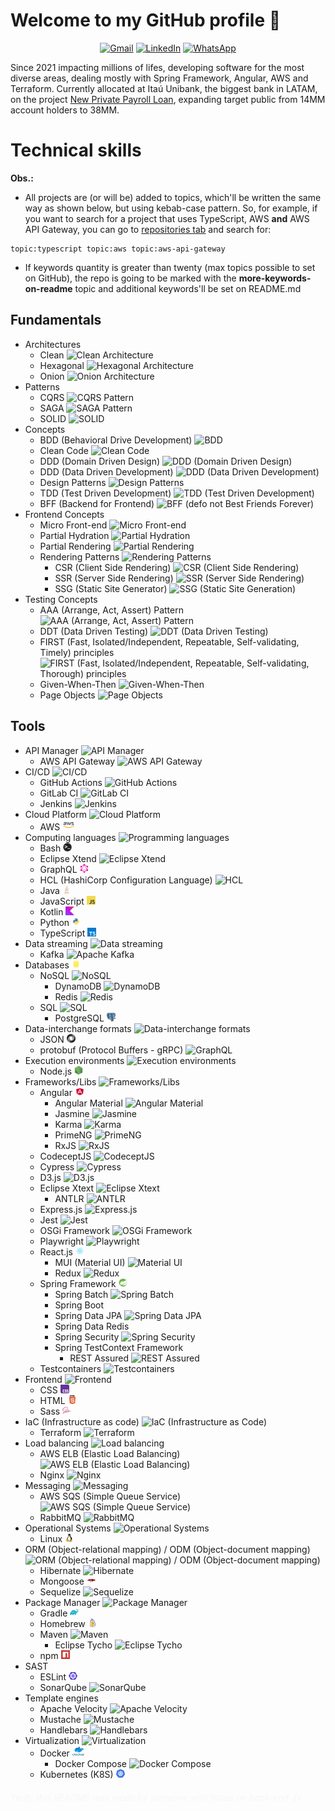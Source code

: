 # Welcome to my GitHub profile 👋

<p align="center">
  <a href="mailto:contact@ianrossi.dev.br"><img src="https://img.shields.io/badge/Gmail-D14836?logo=gmail&logoColor=white" alt="Gmail"></a>
  <a href="https://linkedin.com/in/ian-rossi"><img src="https://custom-icon-badges.demolab.com/badge/LinkedIn-0A66C2?logo=linkedin-white&logoColor=fff" alt="LinkedIn"></a>
  <a href="https://wa.me/5547992462779"><img src="https://img.shields.io/badge/WhatsApp-25D366?logo=whatsapp&logoColor=white" alt="WhatsApp"></a>
</p>

Since 2021 impacting millions of lifes, developing software for the most diverse areas, dealing mostly with Spring Framework, Angular, AWS and Terraform. Currently allocated at Itaú Unibank, the biggest bank in LATAM, on the project [New Private Payroll Loan](https://www.itau.com.br/emprestimos-financiamentos/credito-do-trabalhador), expanding target public from 14MM account holders to 38MM. 

# Technical skills

**Obs.:**

- All projects are (or will be) added to topics, which'll be written the same way as shown below, but using kebab-case pattern. So, for example, if you want to search for a project that uses TypeScript, AWS **and** AWS API Gateway, you can go to [repositories tab](https://github.com/ian-rossi?tab=repositories) and search for:

```
topic:typescript topic:aws topic:aws-api-gateway
```

- If keywords quantity is greater than twenty (max topics possible to set on GitHub), the repo is going to be marked with the **more-keywords-on-readme** topic and additional keywords'll be set on README.md

## Fundamentals

- Architectures
  - Clean <img src="https://api.nuget.org/v3-flatcontainer/clean.architecture.solution.template/8.0.6/icon" alt="Clean Architecture" width="14" height="14">
  - Hexagonal <img src="https://cdn0.iconfinder.com/data/icons/data-science-color-shadow/128/hexagonal-interconnections_interconnectivity_architecture_hexagonal_digital_connection_chart_-512.png" alt="Hexagonal Architecture" width="14" height="14">
  - Onion <img src="https://amitpnk.github.io/Onion-architecture-ASP.NET-Core/docs/img/OnionArchitecture_icon.png" alt="Onion Architecture" width="14" height="14">
- Patterns
    - CQRS <img src="https://encrypted-tbn0.gstatic.com/images?q=tbn:ANd9GcTVmZ-xY0HZcoatjPh1LrsXbaGhvmXWzoAl5Q&s" alt="CQRS Pattern" width="14" height="14">
    - SAGA <img src="https://redux-saga.js.org/img/Redux-Saga-Logo.png" alt="SAGA Pattern" width="23" height="14">
    - SOLID <img src="https://sjinnovation.com/sites/default/files/inline-images/Open_Closed%20Principle%20%28OCP%29.png" alt="SOLID" width="14" height="14">
- Concepts
    - BDD (Behavioral Drive Development) <img src="https://miro.medium.com/v2/resize:fit:1024/0*h1_0AfgUMGbNnKIM" alt="BDD" width="14" height="14">
    - Clean Code <img src="https://cdn-icons-png.flaticon.com/512/1458/1458497.png" alt="Clean Code" width="14" height="14">
    - DDD (Domain Driven Design) <img src="https://cdn2.iconfinder.com/data/icons/microservices-soft-fill/60/Domain-Driven-Design-domain-driven-design-512.png" alt="DDD (Domain Driven Design)" width="14" height="14">
    - DDD (Data Driven Development) <img src="https://cdn-icons-png.flaticon.com/512/4064/4064267.png" alt="DDD (Data Driven Development)" width="14" height="14">
    - Design Patterns <img src="https://d17mnqrx9pmt3e.cloudfront.net/media/blog/share/3_hJfblag.png" alt="Design Patterns" width="14" height="14">
    - TDD (Test Driven Development) <img src="https://cdn4.iconfinder.com/data/icons/modern-technologies/32/technology_TDD_testing_laptop-512.png" alt="TDD (Test Driven Development)" width="14" height="14">
    - BFF (Backend for Frontend) <img width="14px" heigth="14px" src="https://miro.medium.com/v2/resize:fit:1024/1*CH7p80_09-K-MQtyH1FeVQ.png" alt="BFF (defo not Best Friends Forever)">
- Frontend Concepts
    - Micro Front-end <img width="14px" heigth="14px" src="https://miro.medium.com/v2/resize:fit:300/0*IimzKDIfw41C7-cZ.png" alt="Micro Front-end">
    - Partial Hydration <img width="14px" heigth="14px" src="https://miro.medium.com/v2/resize:fit:1400/1*TSvjGxPfVNoagzlCNmx9Gw.png" alt="Partial Hydration">
    - Partial Rendering <img width="14px" heigth="14px" src="https://miro.medium.com/v2/resize:fit:578/1*4XIgpZJDNZ6KVnbQQNam7Q.png" alt="Partial Rendering">
    - Rendering Patterns <img width="14px" heigth="14px" src="https://cdn-icons-png.flaticon.com/512/17418/17418630.png" alt="Rendering Patterns">
        - CSR (Client Side Rendering) <img width="14px" heigth="14px" src="https://www.searchenginejournal.com/wp-content/uploads/2024/07/crawl-budget-seo-486-384x240.png" alt="CSR (Client Side Rendering)">
        - SSR (Server Side Rendering) <img width="14px" heigth="14px" src="https://miro.medium.com/v2/resize:fit:1400/1*yOSkgtrKlZnRLM_acMEHWA.png" alt="SSR (Server Side Rendering)">
        - SSG (Static Site Generator) <img width="14px" heigth="14px" src="https://bs-uploads.toptal.io/blackfish-uploads/components/open_graph_image/8961349/og_image/optimized/static-site-generators-comparison-2018-a2bf0bd7a99c91f7b4a97ffbe5a84438.png" alt="SSG (Static Site Generation)">
- Testing Concepts
    - AAA (Arrange, Act, Assert) Pattern <img width="14px" heigth="14px" src="https://encrypted-tbn0.gstatic.com/images?q=tbn:ANd9GcQKsF3PWxHCxIbPyvJB4T-i8AZu1U4nDYvaYw&s" alt="AAA (Arrange, Act, Assert) Pattern">
    - DDT (Data Driven Testing) <img src="https://cdn-icons-png.flaticon.com/256/8959/8959940.png" alt="DDT (Data Driven Testing)" width="14" height="14">
    - FIRST (Fast, Isolated/Independent, Repeatable, Self-validating, Timely) principles <img width="14px" heigth="14px" src="https://encrypted-tbn0.gstatic.com/images?q=tbn:ANd9GcT8dgJCV18YK7ayHoBdYldd-54WEfuO0U1A09iFLy-yArUfjCBQZ8dBP3-6&s=10" alt="FIRST (Fast, Isolated/Independent, Repeatable, Self-validating, Thorough) principles">
    - Given-When-Then <img width="14px" heigth="14px" src="https://gweninterpreter.org/img/icon-feature.png" alt="Given-When-Then">
    - Page Objects <img width="14px" heigth="14px" src="https://miro.medium.com/v2/resize:fit:734/1*xPkpDVgrTB5o1km7SgnSLQ.png" alt="Page Objects">

## Tools

- API Manager <img src="https://cdn-icons-png.flaticon.com/512/18033/18033092.png" alt="API Manager" width="14" height="14">
    - AWS API Gateway <img src="https://static-00.iconduck.com/assets.00/aws-api-gateway-icon-1696x2048-loojdmdv.png" alt="AWS API Gateway" width="14" height="14">
- CI/CD <img src="https://www.mabl.com/hubfs/CICDBlog.png" alt="CI/CD" width="30" height="14">
    - GitHub Actions <img src="https://avatars.githubusercontent.com/u/44036562?s=200&v=4" alt="GitHub Actions" width="14" height="14">
    - GitLab CI <img src="https://gitlab.com/uploads/-/system/project/avatar/11674053/gitlab-ci-cd-logo_2x.png" alt="GitLab CI" width="14" height="14">
    - Jenkins <img src="https://img.icons8.com/?size=512&id=39292&format=png" alt="Jenkins" width="14" height="14">
- Cloud Platform <img src="https://cdn-icons-png.flaticon.com/512/5395/5395370.png" alt="Cloud Platform" width="14" height="14">
    - AWS <img src="https://raw.githubusercontent.com/github/explore/fbceb94436312b6dacde68d122a5b9c7d11f9524/topics/aws/aws.png" alt="AWS" width="20" height="17">
- Computing languages <img src="https://cdn-icons-png.flaticon.com/128/13906/13906552.png" alt="Programming languages" width="14" height="14">
    - Bash <img src="https://raw.githubusercontent.com/github/explore/d92924b1d925bb134e308bd29c9de6c302ed3beb/topics/terminal/terminal.png" alt="Bash" width="14" height="14">
    - Eclipse Xtend <img src="https://pbs.twimg.com/profile_images/1623496624/Xpand_Marke_32x32_400x400.png" alt="Eclipse Xtend" width="14" height="14">
    - GraphQL <img src="https://raw.githubusercontent.com/github/explore/e65ef46ef3e7bc457c93622f6a89fe8d3fd131d5/topics/graphql/graphql.png" alt="GraphQL" width="14" height="14">
    - HCL (HashiCorp Configuration Language) <img src="https://hashicorp.gallerycdn.vsassets.io/extensions/hashicorp/hcl/0.6.0/1729689056959/Microsoft.VisualStudio.Services.Icons.Default" alt="HCL" width="14" height="14">
    - Java <img src="https://raw.githubusercontent.com/github/explore/5b3600551e122a3277c2c5368af2ad5725ffa9a1/topics/java/java.png" alt="Java" width="14" height="14">
    - JavaScript <img src="https://raw.githubusercontent.com/github/explore/80688e429a7d4ef2fca1e82350fe8e3517d3494d/topics/javascript/javascript.png" alt="JavaScript" width="14" height="14">
    - Kotlin <img src="https://raw.githubusercontent.com/github/explore/4479d2a2c854198cb00160f8593519c14dc3b905/topics/kotlin/kotlin.png" alt="Kotlin" width="14" height="14">
    - Python <img src="https://raw.githubusercontent.com/github/explore/80688e429a7d4ef2fca1e82350fe8e3517d3494d/topics/python/python.png" alt="Python" width="14" height="14">
    - TypeScript <img src="https://raw.githubusercontent.com/github/explore/80688e429a7d4ef2fca1e82350fe8e3517d3494d/topics/typescript/typescript.png" alt="TypeScript" width="14" height="14">
- Data streaming <img src="https://cdn-icons-png.flaticon.com/512/16783/16783851.png" alt="Data streaming" width="14" height="14">
    - Kafka <img src="https://www.sentinelone.com/wp-content/uploads/2019/07/19130737/Kafka_use_cases_indicated_by_Kafka_logo_with_Scalyr_colors.png" alt="Apache Kafka" width="14" height="14">
- Databases <img src="https://raw.githubusercontent.com/github/explore/13295c57999765ac9ffa3281942a72ab08b79de2/topics/database/database.png" alt="Databases" width="14" height="14">
    - NoSQL <img src="https://cpl.thalesgroup.com/sites/default/files/inline-images/nosql%20databases.png" alt="NoSQL" width="14" height="14">
        - DynamoDB <img src="https://static-00.iconduck.com/assets.00/aws-dynamodb-icon-1817x2048-1gi0rqbm.png" alt="DynamoDB" width="14" height="14">
        - Redis <img src="https://cdn4.iconfinder.com/data/icons/redis-2/1451/Untitled-2-512.png" alt="Redis" width="14" height="14">
    - SQL <img src="https://cdn-icons-png.freepik.com/512/4248/4248443.png" alt="SQL" width="14" height="14">
        - PostgreSQL <img src="https://raw.githubusercontent.com/github/explore/80688e429a7d4ef2fca1e82350fe8e3517d3494d/topics/postgresql/postgresql.png" alt="PostgreSQL" width="14" height="14">
- Data-interchange formats <img src="https://cdn-icons-png.flaticon.com/512/4995/4995209.png" alt="Data-interchange formats" width="14" height="14">
    - JSON <img src="https://raw.githubusercontent.com/github/explore/80688e429a7d4ef2fca1e82350fe8e3517d3494d/topics/json/json.png" alt="JSON" width="14" height="14">
    - protobuf (Protocol Buffers - gRPC) <img src="https://www.svgrepo.com/show/374010/protobuf.svg" alt="GraphQL" width="14" height="14">
- Execution environments <img src="https://cdn-icons-png.flaticon.com/512/993/993929.png" alt="Execution environments" width="14" height="14">
    - Node.js <img src="https://raw.githubusercontent.com/github/explore/80688e429a7d4ef2fca1e82350fe8e3517d3494d/topics/nodejs/nodejs.png" alt="Node.js" width="14" height="14">
- Frameworks/Libs <img src="https://cdn-icons-png.flaticon.com/512/4319/4319207.png" alt="Frameworks/Libs" width="14" height="14">
    - Angular <img src="https://raw.githubusercontent.com/github/explore/c700f6f5bb68a850405eef411cf878162ff34b59/topics/angular/angular.png" alt="Angular" width="16" height="14">
        - Angular Material <img src="https://cdn.jsdelivr.net/gh/angular-material-extensions/pages@master/assets/angular-material-extensions-logo.png" alt="Angular Material" width="14" height="14">
        - Jasmine <img src="https://static-00.iconduck.com/assets.00/file-type-jasmine-icon-256x256-n2ukib9q.png" alt="Jasmine" width="14" height="14">
        - Karma <img src="https://static-00.iconduck.com/assets.00/karma-icon-2048x1574-fztfzb82.png" alt="Karma" width="14" height="14">
        - PrimeNG <img src="https://i0.wp.com/www.primefaces.org/wp-content/uploads/2016/10/primeng.png?ssl=1" alt="PrimeNG" width="14" height="14">
        - RxJS <img src="https://cdn.worldvectorlogo.com/logos/rxjs-1.svg" alt="RxJS" width="14" height="14">
    - CodeceptJS <img src="https://codecept.io/logo.svg" alt="CodeceptJS" width="14" height="14">
    - Cypress <img src="https://static-00.iconduck.com/assets.00/cypress-icon-2048x2045-rgul477b.png" alt="Cypress" width="14" height="14">
    - D3.js <img src="https://static-00.iconduck.com/assets.00/d3-icon-2048x1940-1sonc3j3.png" alt="D3.js" width="14" height="14">
    - Eclipse Xtext <img src="https://e7.pngegg.com/pngimages/957/1/png-clipart-xtext-eclipse-foundation-computer-software-language-server-protocol-a-bottom-up-parser-generates-text-france.png" alt="Eclipse Xtext" width="14" height="14">
        - ANTLR <img src="https://www.svgrepo.com/show/373431/antlr.svg" alt="ANTLR" width="14" height="14">
    - Express.js <img src="https://img.icons8.com/nolan/512/express-js.png" alt="Express.js" width="14" height="14">
    - Jest <img src="https://static-00.iconduck.com/assets.00/jest-icon-1855x2048-ifiupldr.png" alt="Jest" width="14" height="14">
    - OSGi Framework <img src="https://avatars.githubusercontent.com/u/1123352?s=280&v=4" alt="OSGi Framework" width="14" height="14">
    - Playwright <img src="https://api.nuget.org/v3-flatcontainer/microsoft.playwright/1.51.0/icon" alt="Playwright" width="14" height="14">
    - React.js <img src="https://raw.githubusercontent.com/github/explore/80688e429a7d4ef2fca1e82350fe8e3517d3494d/topics/react/react.png" alt="React.js" width="14" height="14">
        - MUI (Material UI) <img src="https://mui.com/static/logo.png" alt="Material UI" width="14" height="14">
        - Redux <img src="https://static-00.iconduck.com/assets.00/redux-icon-1024x971-2ocv6rm8.png" alt="Redux" width="14" height="14">
    - Spring Framework <img src="https://raw.githubusercontent.com/github/explore/80688e429a7d4ef2fca1e82350fe8e3517d3494d/topics/spring-boot/spring-boot.png" alt="Spring Framework" width="14" height="14">
        - Spring Batch <img src="https://www.javacodegeeks.com/wp-content/uploads/2014/07/spring-batch-project.png" alt="Spring Batch" width="14" height="14">
        - Spring Boot
        - Spring Data JPA <img src="https://huongdanjava.com/wp-content/uploads/2022/02/spring-data.png" alt="Spring Data JPA" width="14" height="14">
        - Spring Data Redis
        - Spring Security <img src="https://www.javacodegeeks.com/wp-content/uploads/2014/07/spring-security-project.png" alt="Spring Security" width="14" height="14">
        - Spring TestContext Framework
            - REST Assured <img src="https://avatars.githubusercontent.com/u/19369327?s=280&v=4" alt="REST Assured" width="14" height="14">
    - Testcontainers <img src="https://avatars.githubusercontent.com/u/13393021?s=200&v=4" alt="Testcontainers" width="14" height="14">
- Frontend <img src="https://cdn-icons-png.freepik.com/256/12098/12098155.png?semt=ais_hybrid" alt="Frontend" width="14" height="14">
    - CSS <img src="https://raw.githubusercontent.com/github/explore/8144ae7e9ec2274bdb8f76bdbdb6e6509538c7a8/topics/css/css.png" alt="CSS" width="14" height="14">
    - HTML <img src="https://raw.githubusercontent.com/github/explore/80688e429a7d4ef2fca1e82350fe8e3517d3494d/topics/html/html.png" alt="HTML" width="14" height="14">
    - Sass <img src="https://raw.githubusercontent.com/github/explore/80688e429a7d4ef2fca1e82350fe8e3517d3494d/topics/sass/sass.png" alt="Sass" width="14" height="14">
- IaC (Infrastructure as code) <img src="https://cdn.prod.website-files.com/60c912417dc3bac5c9fa2616/66be79d37af82ba01d8d2598_618d567bbc8c2a07fcac7b7c_ARM2%2520(1).png" alt="IaC (Infrastructure as Code)" width="14" height="14">
    - Terraform <img src="https://static-00.iconduck.com/assets.00/terraform-icon-1803x2048-hodrzd3t.png" alt="Terraform" width="14" height="14">
- Load balancing <img src="https://static-00.iconduck.com/assets.00/load-balancer-icon-1695x2048-e9thx9m2.png" alt="Load balancing" width="14" height="14">
    - AWS ELB (Elastic Load Balancing) <img src="https://encrypted-tbn0.gstatic.com/images?q=tbn:ANd9GcQ47Ji1yhUawSLNBXPp8UERlP7nKo3d1f2EKw&s" alt="AWS ELB (Elastic Load Balancing)" width="14" height="14">    
    - Nginx <img src="https://static-00.iconduck.com/assets.00/file-type-nginx-icon-1793x2048-yt5u3fm7.png" alt="Nginx" width="14" height="14">
- Messaging <img src="https://cdn-icons-png.flaticon.com/512/3953/3953585.png" alt="Messaging" width="14" height="14">
    - AWS SQS (Simple Queue Service) <img src="https://static-00.iconduck.com/assets.00/aws-sqs-simple-queue-service-icon-848x1024-63h4ljvy.png" alt="AWS SQS (Simple Queue Service)" width="14" height="14">
    - RabbitMQ <img src="https://static-00.iconduck.com/assets.00/rabbitmq-icon-484x512-s9lfaapn.png" alt="RabbitMQ" width="14" height="14">
- Operational Systems <img src="https://cdn-icons-png.flaticon.com/512/6303/6303082.png" alt="Operational Systems" width="14" height="14">
    - Linux <img src="https://raw.githubusercontent.com/github/explore/eb40fa94e4b686db568094600bb30065acce30c3/topics/linux/linux.png" alt="Linux" width="14" height="14">
- ORM (Object-relational mapping) / ODM (Object-document mapping) <img src="https://cdn-icons-png.flaticon.com/512/2471/2471491.png" alt="ORM (Object-relational mapping) / ODM (Object-document mapping)" width="14" height="14">
    - Hibernate <img src="https://static-00.iconduck.com/assets.00/hibernate-icon-982x1024-rzyrglfw.png" alt="Hibernate" width="14" height="14">
    - Mongoose <img src="https://raw.githubusercontent.com/github/explore/80688e429a7d4ef2fca1e82350fe8e3517d3494d/topics/mongoose/mongoose.png" alt="Mongoose" width="14" height="14">
    - Sequelize <img src="https://static-00.iconduck.com/assets.00/sequelize-icon-222x256-jc209a8e.png" alt="Sequelize" width="14" height="14">
- Package Manager <img src="https://cdn-icons-png.flaticon.com/512/4419/4419641.png" alt="Package Manager" width="14" height="14">
    - Gradle <img src="https://raw.githubusercontent.com/github/explore/59009b1589a883459c0ae19044e3e7e3ec0c4e0a/topics/gradle/gradle.png" alt="Gradle" width="14" height="14">
    - Homebrew <img src="https://raw.githubusercontent.com/github/explore/80688e429a7d4ef2fca1e82350fe8e3517d3494d/topics/homebrew/homebrew.png" alt="Homebrew" width="14" height="14">
    - Maven <img src="https://static-00.iconduck.com/assets.00/file-type-maven-icon-1532x2048-ey28j8qf.png" alt="Maven" width="14" height="14">
        - Eclipse Tycho <img src="https://avatars.githubusercontent.com/u/110893104?v=4" alt="Eclipse Tycho" width="14" height="14">
    - npm <img src="https://raw.githubusercontent.com/github/explore/80688e429a7d4ef2fca1e82350fe8e3517d3494d/topics/npm/npm.png" alt="npm" width="14" height="14">
- SAST
    - ESLint <img src="https://raw.githubusercontent.com/github/explore/80688e429a7d4ef2fca1e82350fe8e3517d3494d/topics/eslint/eslint.png" alt="ESLint" width="14" height="14">
    - SonarQube <img src="https://cdn.worldvectorlogo.com/logos/sonarqube-1.svg" alt="SonarQube" width="14" height="14">
- Template engines
    - Apache Velocity <img src="https://quidgest.gallerycdn.vsassets.io/extensions/quidgest/vscode-velocity/1.0.9/1713791906557/Microsoft.VisualStudio.Services.Icons.Default" alt="Apache Velocity" width="14" height="14">
    - Mustache <img src="https://imgildev.gallerycdn.vsassets.io/extensions/imgildev/vscode-mustache-snippets/2.7.0/1738388682110/Microsoft.VisualStudio.Services.Icons.Default" alt="Mustache" width="14" height="14">
    - Handlebars <img src="https://handlebarsjs.com/handlebars-icon.svg" alt="Handlebars" width="14" height="14">
- Virtualization <img src="https://cdn-icons-png.flaticon.com/512/17215/17215896.png" alt="Virtualization" width="14" height="14">
    - Docker <img src="https://raw.githubusercontent.com/github/explore/80688e429a7d4ef2fca1e82350fe8e3517d3494d/topics/docker/docker.png" alt="Docker" width="20" height="17">
        - Docker Compose <img src="https://p1c2u.gallerycdn.vsassets.io/extensions/p1c2u/docker-compose/0.5.1/1697713277530/Microsoft.VisualStudio.Services.Icons.Default" alt="Docker Compose" width="14" height="14">
    - Kubernetes (K8S) <img src="https://raw.githubusercontent.com/github/explore/01ea2a586e5da744792d0ccfce2f68b861f29301/topics/kubernetes/kubernetes.png" alt="Kubernetes" width="14" height="14">

<h6 style="opacity: 0.02;">Yeah, this README was made by someone with focus on back-end 👍</h6>
